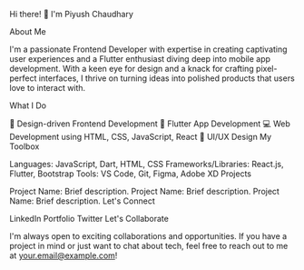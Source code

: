 Hi there! 👋 I'm Piyush Chaudhary

About Me

I'm a passionate Frontend Developer with expertise in creating captivating user experiences and a Flutter enthusiast diving deep into mobile app development. With a keen eye for design and a knack for crafting pixel-perfect interfaces, I thrive on turning ideas into polished products that users love to interact with.

What I Do

🌟 Design-driven Frontend Development
📱 Flutter App Development
💻 Web Development using HTML, CSS, JavaScript, React
🚀 UI/UX Design
My Toolbox

Languages: JavaScript, Dart, HTML, CSS
Frameworks/Libraries: React.js, Flutter, Bootstrap
Tools: VS Code, Git, Figma, Adobe XD
Projects

Project Name: Brief description.
Project Name: Brief description.
Project Name: Brief description.
Let's Connect

LinkedIn
Portfolio
Twitter
Let's Collaborate

I'm always open to exciting collaborations and opportunities. If you have a project in mind or just want to chat about tech, feel free to reach out to me at your.email@example.com!
